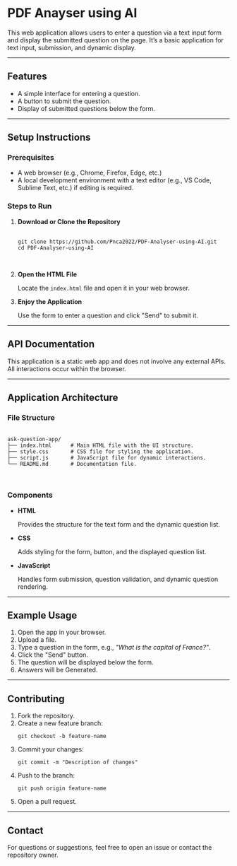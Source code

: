<body>
    <h1>PDF Anayser using AI</h1>
    <p>
        This web application allows users to enter a question via a text input form and display the submitted 
        question on the page. It’s a basic application for text input, submission, and dynamic display.
    </p>
    <hr>
    <h2>Features</h2>
    <ul>
        <li>A simple interface for entering a question.</li>
        <li>A button to submit the question.</li>
        <li>Display of submitted questions below the form.</li>
    </ul>
    <hr>
    <h2>Setup Instructions</h2>
    <h3>Prerequisites</h3>
    <ul>
        <li>A web browser (e.g., Chrome, Firefox, Edge, etc.)</li>
        <li>A local development environment with a text editor (e.g., VS Code, Sublime Text, etc.) if editing is required.</li>
    </ul>
    <h3>Steps to Run</h3>
    <ol>
        <li><b>Download or Clone the Repository</b></li>
        <pre>
            <code>
git clone https://github.com/Pnca2022/PDF-Analyser-using-AI.git
cd PDF-Analyser-using-AI
            </code>
        </pre>
        <li><b>Open the HTML File</b></li>
        <p>Locate the <code>index.html</code> file and open it in your web browser.</p>
        <li><b>Enjoy the Application</b></li>
        <p>Use the form to enter a question and click "Send" to submit it.</p>
    </ol>
    <hr>
    <h2>API Documentation</h2>
    <p>This application is a static web app and does not involve any external APIs. All interactions occur within the browser.</p>
    <hr>
    <h2>Application Architecture</h2>
    <h3>File Structure</h3>
    <pre>
        <code>
ask-question-app/
├── index.html      # Main HTML file with the UI structure.
├── style.css       # CSS file for styling the application.
├── script.js       # JavaScript file for dynamic interactions.
└── README.md       # Documentation file.
        </code>
    </pre>
    <h3>Components</h3>
    <ul>
        <li>
            <b>HTML</b>
            <p>Provides the structure for the text form and the dynamic question list.</p>
        </li>
        <li>
            <b>CSS</b>
            <p>Adds styling for the form, button, and the displayed question list.</p>
        </li>
        <li>
            <b>JavaScript</b>
            <p>Handles form submission, question validation, and dynamic question rendering.</p>
        </li>
    </ul>
    <hr>
    <h2>Example Usage</h2>
    <ol>
        <li>Open the app in your browser.</li>
        <li>Upload a file.</li>
        <li>Type a question in the form, e.g., <em>"What is the capital of France?"</em>.</li>
        <li>Click the "Send" button.</li>
        <li>The question will be displayed below the form.</li>
        <li>Answers will be Generated.</li>
    </ol>
    <hr>
    <h2>Contributing</h2>
    <ol>
        <li>Fork the repository.</li>
        <li>Create a new feature branch:
            <pre><code>git checkout -b feature-name</code></pre>
        </li>
        <li>Commit your changes:
            <pre><code>git commit -m "Description of changes"</code></pre>
        </li>
        <li>Push to the branch:
            <pre><code>git push origin feature-name</code></pre>
        </li>
        <li>Open a pull request.</li>
    </ol>
    <hr>
    <h2>Contact</h2>
    <p>For questions or suggestions, feel free to open an issue or contact the repository owner.</p>
</body>
